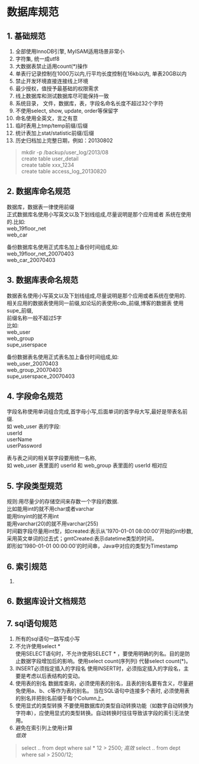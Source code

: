 # 数据库规范
<link rel="stylesheet" type="text/css" href="/static/css/rule.css">
<meta charset="UTF-8">



## 1. 基础规范
1. 全部使用InnoDB引擎, MyISAM适用场景非常小
2. 字符集, 统一成utf8
3. 大数据表禁止适用count(*)操作
4. 单表行记录控制在1000万以内,行平均长度控制在16kb以内, 单表20GB以内
5. 禁止开发环境直接连接线上环境
6. 最少授权，值授予最基础的权限需求
7. 线上数据库和测试数据库尽可能保持一致
8. 系统目录， 文件，数据库，表，字段名命名长度不超过32个字符
9. 不使用select, show, update, order等保留字
10. 命名使用全英文，言之有意
11. 临时表用上tmp/temp前缀/后缀
12. 统计表加上stat/statistic前缀/后缀
13. 历史归档加上完整日期，例如：20130802
> mkdir -p /backup/user_log/2013/08  
> create table user_detail  
> create table xxx_1234  
> create table access_log_20130820

## 2. 数据库命名规范
数据库，数据表一律使用前缀  
正式数据库名使用小写英文以及下划线组成,尽量说明是那个应用或者
系统在使用的.比如:  
web_19floor_net  
web_car  

备份数据库名使用正式库名加上备份时间组成,如:  
web_19floor_net_20070403  
web_car_20070403

## 3. 数据库表命名规范
数据表名使用小写英文以及下划线组成,尽量说明是那个应用或者系统在使用的.  
相关应用的数据表使用同一前缀,如论坛的表使用cdb_前缀,博客的数据表
使用supe_前缀,  
前缀名称一般不超过5字  
比如:  
web_user  
web_group  
supe_userspace

备份数据表名使用正式表名加上备份时间组成,如:  
web_user_20070403  
web_group_20070403  
supe_userspace_20070403  

## 4. 字段命名规范
字段名称使用单词组合完成,首字母小写,后面单词的首字母大写,最好是带表名前缀.  
如 web_user 表的字段:  
userId  
userName  
userPassword  

表与表之间的相关联字段要用统一名称,  
如 web_user 表里面的 userId 和 web_group 表里面的 userId 相对应

## 5. 字段类型规范
规则:用尽量少的存储空间来存数一个字段的数据.  
比如能用int的就不用char或者varchar  
能用tinyint的就不用int  
能用varchar(20)的就不用varchar(255)  
时间戳字段尽量用int型，如created:表示从'1970-01-01 08:00:00'开始的int秒数,  
采用英文单词的过去式；gmtCreated:表示datetime类型的时间，    
即形如'1980-01-01 00:00:00'的时间串，Java中对应的类型为Timestamp

## 6. 索引规范
1. 

## 6. 数据库设计文档规范

## 7. sql语句规范
1. 所有的sql语句一路写成小写
2. 不允许使用select \*  
使用SELECT语句时，不允许使用SELECT \*  ，要使用明确的列名。目的是防止数据字段增加后的影响。使用select count(序列列)  代替select count(*)。
3. INSERT必须指定插入的字段名
使用INSERT时，必须指定插入的字段名，主要是考虑以后表结构的变动。
4. 使用表的别名
数据库查询，必须使用表的别名，且表的别名要有含义，尽量避免使用a、b、c等作为表的别名。
当在SQL语句中连接多个表时, 必须使用表的别名并把别名前缀于每个Column上。
5. 使用显式的类型转换
不要使用数据库的类型自动转换功能（如数字自动转换为字符串），应使用显式的类型转换。自动转换时往往导致该字段的索引无法使用。
6. 避免在索引列上使用计算  
*低效*
> select ..
> from dept
> where sal \* 12 > 2500;
*高效*
> select ..
> from dept
> where sal > 2500/12;
